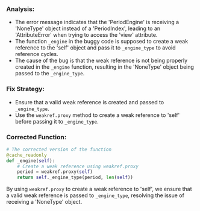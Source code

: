 ### Analysis:
- The error message indicates that the 'PeriodEngine' is receiving a 'NoneType' object instead of a 'PeriodIndex', leading to an 'AttributeError' when trying to access the 'view' attribute.
- The function `_engine` in the buggy code is supposed to create a weak reference to the 'self' object and pass it to `_engine_type` to avoid reference cycles.
- The cause of the bug is that the weak reference is not being properly created in the `_engine` function, resulting in the 'NoneType' object being passed to the `_engine_type`.

### Fix Strategy:
- Ensure that a valid weak reference is created and passed to `_engine_type`.
- Use the `weakref.proxy` method to create a weak reference to 'self' before passing it to `_engine_type`.

### Corrected Function:
```python
# The corrected version of the function
@cache_readonly
def _engine(self):
    # Create a weak reference using weakref.proxy
    period = weakref.proxy(self)
    return self._engine_type(period, len(self))
```

By using `weakref.proxy` to create a weak reference to 'self', we ensure that a valid weak reference is passed to `_engine_type`, resolving the issue of receiving a 'NoneType' object.
